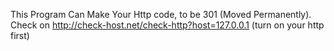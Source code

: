 This Program Can Make Your Http code, to be 301 (Moved Permanently). Check on http://check-host.net/check-http?host=127.0.0.1 (turn on your http first)